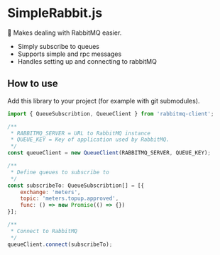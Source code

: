 # SimpleRabbit.js

🐰 Makes dealing with RabbitMQ easier.

- Simply subscribe to queues
- Supports simple and rpc messages
- Handles setting up and connecting to rabbitMQ

## How to use

Add this library to your project (for example with git submodules). 

```javascript
import { QueueSubscribtion, QueueClient } from 'rabbitmq-client';

/**
 * RABBITMQ_SERVER = URL to RabbitMQ instance
 * QUEUE_KEY = Key of application used by RabbitMQ.
 */
const queueClient = new QueueClient(RABBITMQ_SERVER, QUEUE_KEY);

/**
 * Define queues to subscribe to
 */
const subscribeTo: QueueSubscribtion[] = [{
    exchange: 'meters',
    topic: 'meters.topup.approved',
    func: () => new Promise(() => {})
}];

/**
 * Connect to RabbitMQ
 */
queueClient.connect(subscribeTo);
```